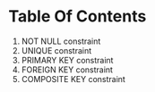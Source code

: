 # Table Of Contents
1. NOT NULL constraint
2. UNIQUE constraint
3. PRIMARY KEY constraint
4. FOREIGN KEY constraint
5. COMPOSITE KEY constraint
